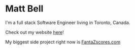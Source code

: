 # Matt Bell

I'm a full stack Software Engineer living in Toronto, Canada.

Check out my website [here](https://www.matthewbell.dev)!

My biggest side project right now is [FantaZscores.com](https://www.fantazscores.com)
